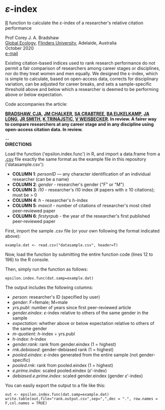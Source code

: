 # <i>ε</i>-index

<a target="_blank" href="https://cran.r-project.org">R</a> function to calculate the <i>ε</i>-index of a researcher's relative citation performance

Prof Corey J. A. Bradshaw <br>
<a href="http://globalecologyflinders.com" target="_blank">Global Ecology</a>, <a href="http://flinders.edu.au" target="_blank">Flinders University</a>, Adelaide, Australia <br>
October 2020 <br>
<a href=mailto:corey.bradshaw@flinders.edu.au>e-mail</a> <br>

Existing citation-based indices used to rank research performance do not permit a fair comparison of researchers among career stages or disciplines, nor do they treat women and men equally. We designed the ε-index, which is simple to calculate, based on open-access data, corrects for disciplinary variation, can be adjusted for career breaks, and sets a sample-specific threshold above and below which a researcher is deemed to be performing above or below expectation.

Code accompanies the article:

<strong><a href="https://globalecologyflinders.com/people/#CJAB" target="_blank">BRADSHAW, CJA</a>, <a href="https://www.chalkerlab.com/jmc" target="_blank">JM CHALKER</a>, <a href="https://stefanicrabtree.com/about-stefani/" target="_blank">SA CRABTREE</a>, <a href="https://researchnow.flinders.edu.au/en/persons/bart-eijkelkamp" target="_blank">BA EIJKELKAMP</a>, <a href="https://en.wikipedia.org/wiki/John_A._Long" target="_blank">JA LONG</a>, <a href="https://www.flinders.edu.au/people/justine.smith" target="_blank">JR SMITH</a>, <a href="https://staffportal.curtin.edu.au/staff/profile/view/K.Trinajstic/" target="_blank">K TRINAJSTIC</a>, <a href="https://researchnow.flinders.edu.au/en/persons/vera-weisbecker" target="_blank">V WEISBECKER</a>. In review. A fairer way to compare researchers at any career stage and in any discipline using open-access citation data. In review.</strong>

-- <br>
<strong>DIRECTIONS</strong>

Load the function ('epsilon.index.func') in R, and import a data.frame from a <a href="https://en.wikipedia.org/wiki/Comma-separated_values">.csv</a> file exactly the same format as the example file in this repository ('datasample.csv'):

- <strong>COLUMN 1</strong>: <i>personID</i> — any character identification of an individual researcher (can be a name)
- <strong>COLUMN 2</strong>: <i>gender</i> - researcher's gender ("F" or "M")
- <strong>COLUMN 3</strong>: <i>i10</i> - researcher's i10 index (# papers with ≥ 10 citations); must be > 0
- <strong>COLUMN 4</strong>: <i>h</i> - researcher's <i>h</i>-index
- <strong>COLUMN 5</strong>: <i>maxcit</i> - number of citations of researcher's most cited peer-reviewed paper
- <strong>COLUMN 6</strong>: <i>firstyrpub</i> - the year of the researcher's first published peer-reviewed paper

First, import the sample .csv file (or your own following the format indicated above):

    example.dat <- read.csv("datasample.csv", header=T) 

Now, load the function by submitting the entire function code (lines 12 to 196) to the R console.

Then, simply run the function as follows:

    epsilon.index.func(dat.samp=example.dat)

The output includes the following columns:

- <i>person</i>: researcher's ID (specified by user)
- <i>gender</i>: F=female; M=male
- <i>yrs.publ</i>: number of years since first peer-reviewed article
- <i>gender.eindex</i>: <i>ε</i>-index relative to others of the same gender in the sample
- <i>expectation</i>: whether above or below expectation relative to others of the same gender
- <i>m-quotient</i>: <i>h</i>-index ÷ yrs.publ
- <i>h-index</i>: <i>h</i>-index
- <i>gender.rank</i>: rank from gender.eindex (1 = highest)
- <i>rnk.debiased</i>: gender-debiased rank (1 = highest)
- <i>pooled.eindex</i>: <i>ε</i>-index generated from the entire sample (not gender-specific)
- <i>pooled.rnk</i>: rank from pooled.eindex (1 = highest)
- <i>e.prime.index</i>: scaled pooled.eindex (<i>ε</i>′-index)
- <i>debiased.e.prime.index</i>: scaled gender.eindex (gender <i>ε</i>′-index)

You can easily export the output to a file like this:

    out <- epsilon.index.func(dat.samp=example.dat)
    write.table(out,file="rank.output.csv",sep=",",dec = ".", row.names = F,col.names = TRUE)


